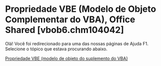 
# Propriedade VBE (Modelo de Objeto Complementar do VBA), Office Shared [vbob6.chm104042]

Olá! Você foi redirecionado para uma das nossas páginas de Ajuda F1. Selecione o tópico que estava procurando abaixo.

[Propriedade VBE (modelo de objeto do suplemento do VBA)](http://msdn.microsoft.com/library/da3afc6a-7c41-7cf6-d47c-1472f3903aea%28Office.15%29.aspx)
